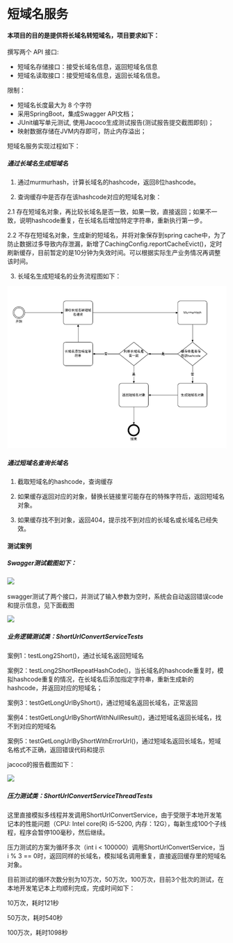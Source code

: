 # 短域名服务

#### 本项目的目的是提供将长域名转短域名，项目要求如下：

撰写两个 API 接口:

- 短域名存储接口：接受长域名信息，返回短域名信息
- 短域名读取接口：接受短域名信息，返回长域名信息。

限制：

- 短域名长度最大为 8 个字符
- 采用SpringBoot，集成Swagger API文档；
- JUnit编写单元测试, 使用Jacoco生成测试报告(测试报告提交截图即刻)；
- 映射数据存储在JVM内存即可，防止内存溢出；



短域名服务实现过程如下：

##### 通过长域名生成短域名

1.  通过murmurhash，计算长域名的hashcode，返回8位hashcode。

2.  查询缓存中是否存在该hashcode对应的短域名对象：

   2.1 存在短域名对象，再比较长域名是否一致，如果一致，直接返回；如果不一致，说明hashcode重复，在长域名后增加特定字符串，重新执行第一步。

   2.2 不存在短域名对象，生成新的短域名，并将对象保存到spring cache中，为了防止数据过多导致内存泄漏，新增了CachingConfig.reportCacheEvict()，定时刷新缓存，目前暂定的是10分钟为失效时间。可以根据实际生产业务情况再调整该时间。

3.  长域名生成短域名的业务流程图如下：

   ![](files\imgs\shortUrlProcess.png)

##### 通过短域名查询长域名

1. 截取短域名的hashcode，查询缓存

2. 如果缓存返回对应的对象，替换长链接里可能存在的特殊字符后，返回短域名对象。
3. 如果缓存找不到对象，返回404，提示找不到对应的长域名或长域名已经失效。



#### 测试案例

##### Swagger测试截图如下：

![](E:\itellij-projects\shortUrl\files\imgs\swagger.png)

swagger测试了两个接口，并测试了输入参数为空时，系统会自动返回错误code和提示信息，见下面截图

![](E:\itellij-projects\shortUrl\files\imgs\invalidParams.png)



##### 业务逻辑测试类：ShortUrlConvertServiceTests

案例1：testLong2Short()，通过长域名返回短域名

案例2：testLong2ShortRepeatHashCode()，当长域名的hashcode重复时，模拟hashcode重复的情况，在长域名后添加指定字符串，重新生成新的hashcode，并返回对应的短域名；

案例3：testGetLongUrlByShort()，通过短域名返回长域名，正常返回

案例4：testGetLongUrlByShortWithNullResult()，通过短域名返回长域名，找不到对应的短域名

案例5：testGetLongUrlByShortWithErrorUrl()，通过短域名返回长域名，短域名格式不正确，返回错误代码和提示

jacoco的报告截图如下：

![](E:\itellij-projects\shortUrl\files\imgs\jacoco.png)



##### 压力测试类：ShortUrlConvertServiceThreadTests

这里直接模拟多线程并发调用ShortUrlConvertService，由于受限于本地开发笔记本的性能问题（CPU:  Intel core(R) i5-5200, 内存：12G），每新生成100个子线程，程序会暂停100毫秒，然后继续。

压力测试的方案为循环多次（int i <  100000）调用ShortUrlConvertService，当 i % 3 == 0时，返回同样的长域名，模拟域名调用重复，直接返回缓存里的短域名对象。

目前测试的循环次数分别为10万次，50万次，100万次，目前3个批次的测试，在本地开发笔记本上均顺利完成，完成时间如下：

10万次，耗时121秒

50万次，耗时540秒

100万次，耗时1098秒

